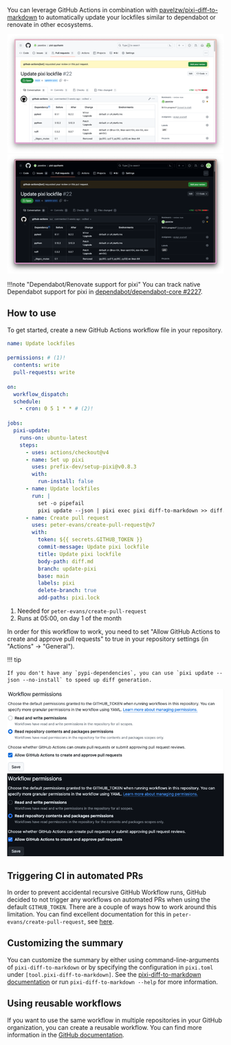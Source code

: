 You can leverage GitHub Actions in combination with [pavelzw/pixi-diff-to-markdown](https://github.com/pavelzw/pixi-diff-to-markdown)
to automatically update your lockfiles similar to dependabot or renovate in other ecosystems.

![Update lockfiles](../../assets/update-lockfile-light.png#only-light)
![Update lockfiles](../../assets/update-lockfile-dark.png#only-dark)

!!!note "Dependabot/Renovate support for pixi"
    You can track native Dependabot support for pixi in [dependabot/dependabot-core #2227](https://github.com/dependabot/dependabot-core/issues/2227#issuecomment-1709069470).

## How to use

To get started, create a new GitHub Actions workflow file in your repository.

```yaml title=".github/workflows/update-lockfiles.yml"
name: Update lockfiles

permissions: # (1)!
  contents: write
  pull-requests: write

on:
  workflow_dispatch:
  schedule:
    - cron: 0 5 1 * * # (2)!

jobs:
  pixi-update:
    runs-on: ubuntu-latest
    steps:
      - uses: actions/checkout@v4
      - name: Set up pixi
        uses: prefix-dev/setup-pixi@v0.8.3
        with:
          run-install: false
      - name: Update lockfiles
        run: |
          set -o pipefail
          pixi update --json | pixi exec pixi diff-to-markdown >> diff.md
      - name: Create pull request
        uses: peter-evans/create-pull-request@v7
        with:
          token: ${{ secrets.GITHUB_TOKEN }}
          commit-message: Update pixi lockfile
          title: Update pixi lockfile
          body-path: diff.md
          branch: update-pixi
          base: main
          labels: pixi
          delete-branch: true
          add-paths: pixi.lock
```

1. Needed for `peter-evans/create-pull-request`
2. Runs at 05:00, on day 1 of the month

In order for this workflow to work, you need to set "Allow GitHub Actions to create and approve pull requests" to true in your repository settings (in "Actions" -> "General").

!!! tip

    If you don't have any `pypi-dependencies`, you can use `pixi update --json --no-install` to speed up diff generation.

![Allow GitHub Actions PRs](../../assets/allow-github-actions-prs-light.png#only-light)
![Allow GitHub Actions PRs](../../assets/allow-github-actions-prs-dark.png#only-dark)

## Triggering CI in automated PRs

In order to prevent accidental recursive GitHub Workflow runs, GitHub decided to not trigger any workflows on automated PRs when using the default `GITHUB_TOKEN`.
There are a couple of ways how to work around this limitation. You can find excellent documentation for this in `peter-evans/create-pull-request`, see [here](https://github.com/peter-evans/create-pull-request/blob/main/docs/concepts-guidelines.md#triggering-further-workflow-runs).

## Customizing the summary

You can customize the summary by either using command-line-arguments of `pixi-diff-to-markdown` or by specifying the configuration in `pixi.toml` under `[tool.pixi-diff-to-markdown]`. See the [pixi-diff-to-markdown documentation](https://github.com/pavelzw/pixi-diff-to-markdown) or run `pixi-diff-to-markdown --help` for more information.

## Using reusable workflows

If you want to use the same workflow in multiple repositories in your GitHub organization, you can create a reusable workflow.
You can find more information in the [GitHub documentation](https://docs.github.com/en/actions/using-workflows/reusing-workflows).
